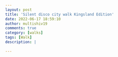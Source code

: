 ```yaml
---
layout: post
title: 'Silent disco city walk Kingsland Edition'
date: 2022-06-17 18:59:10
author: multishiv19
comments: true
category: [walks]
tags: [Walk]
description: |
    
---
```





<div width='100%' class='strava-embed-placeholder' data-embed-type='activity' data-embed-id='7322488443'></div>
<script src='https://strava-embeds.com/embed.js'></script>

